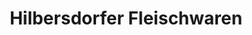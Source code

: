 ---
title: "Hilbersdorfer Fleischwaren"
url: /mulda-sa/hilbersdorfer-fleischwaren/
shop: Metzgerei
---